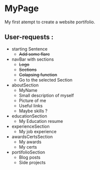 # MyPage

My first atempt to create a website portifolio.

## User-requests :
* starting Sentence
    * ~~Add some flare~~
* navBar with sections
    * ~~Logo~~
    * ~~Sections~~ 
    * ~~Colapsing function~~
    * Go to the selected Section
* aboutSection
    * MyName
    * Small description of myself
    * Picture of me
    * Useful links
    * Maybe skills ? 
* educationSection
    * My Education resume
* experienceSection
    * My job experience
* awardsCertsSection
    * My awards
    * My certs
* portifolioSection
    * Blog posts
    * Side projects
